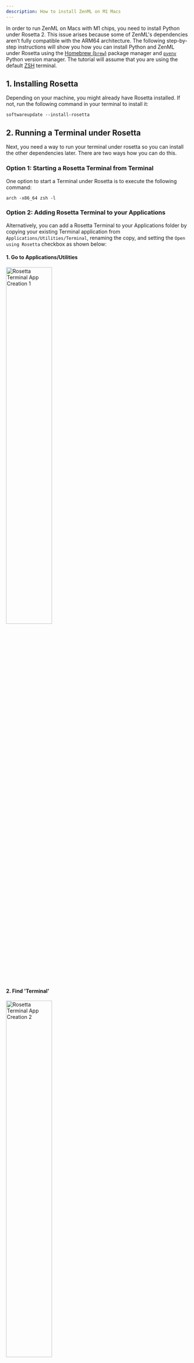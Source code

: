 ```yaml
---
description: How to install ZenML on M1 Macs
---
```


In order to run ZenML on Macs with M1 chips, you need to install Python under 
Rosetta 2. 
This issue arises because some of ZenML's dependencies aren’t fully compatible 
with the ARM64 architecture.
The following step-by-step instructions will show you how you can install Python
and ZenML under Rosetta using the
[Homebrew (`brew`)](https://github.com/pyenv/pyenv) package manager and 
[`pyenv`](https://github.com/pyenv/pyenv) Python version manager.
The tutorial will assume that you are using the default 
[ZSH](https://www.zsh.org/) terminal.

## 1. Installing Rosetta

Depending on your machine, you might already have Rosetta installed. If not,
run the following command in your terminal to install it:

```
softwareupdate --install-rosetta
```

## 2. Running a Terminal under Rosetta

Next, you need a way to run your terminal under rosetta so you can install the
other dependencies later.
There are two ways how you can do this.

### Option 1: Starting a Rosetta Terminal from Terminal

One option to start a Terminal under Rosetta is to execute the following command:

```
arch -x86_64 zsh -l
```

### Option 2: Adding Rosetta Terminal to your Applications

Alternatively, you can add a Rosetta Terminal to your Applications folder by 
copying your existing Terminal application from `Applications/Utilities/Terminal`, renaming the copy, and setting the
`Open using Rosetta` checkbox as shown below:

#### 1. Go to Applications/Utilities
<img src="../assets/../../assets/getting_started/installation/rosetta_terminal_1.png" alt="Rosetta Terminal App Creation 1" width="50%"/>

#### 2. Find 'Terminal'
<img src="../assets/../../assets/getting_started/installation/rosetta_terminal_2.png" alt="Rosetta Terminal App Creation 2" width="50%"/>

#### 3. Copy 'Terminal'
<img src="../assets/../../assets/getting_started/installation/rosetta_terminal_3.png" alt="Rosetta Terminal App Creation 3" width="50%"/>

#### 4. Rename the copy to 'Rosetta Terminal'
<img src="../assets/../../assets/getting_started/installation/rosetta_terminal_4.png" alt="Rosetta Terminal App Creation 4" width="50%"/>

#### 5. Get Info on 'Rosetta Terminal'
<img src="../assets/../../assets/getting_started/installation/rosetta_terminal_5.png" alt="Rosetta Terminal App Creation 5" width="50%"/>

#### 6. Check the 'Open using Rosetta' Checkbox
<img src="../assets/../../assets/getting_started/installation/rosetta_terminal_6.png" alt="Rosetta Terminal App Creation 6" width="20%"/>

### Verifying whether you run under Rosetta

To check whether your terminal is running under Rosetta or not, use the `arch`
command:

```
arch
```

This should return `i386` if you are running under Rosetta.

### Using Rosetta Terminal in VSCode

If you are using VSCode, you can add a Rosetta terminal option by modifying
your `settings.json`. 
To do so, press `CMD + Shift + P`, search for 'Preferences: Open User Settings 
(JSON)', then add an entry into `terminal.integrated.profiles.osx` as shown
below.

```
"terminal.integrated.profiles.osx": {
    ...
    "rosetta": {
        "path": "arch",
        "args": ["-x86_64", "zsh", "-l"],
        "overrideName": true
    }
},
```

Optionally, you can also set Rosetta ZSH as the default terminal by setting
`terminal.integrated.defaultProfile.osx` accordingly:

```
"terminal.integrated.defaultProfile.osx": "rosetta",
```


## 3. Installing Homebrew under Rosetta

Next, we will install Homebrew under Rosetta and alias it to `brew86`.

To install Homebrew under Rosetta, use the following command:

```
arch -x86_64 /bin/bash -c "$(curl -fsSL https://raw.githubusercontent.com/Homebrew/install/master/install.sh)"
```

Then, create the `brew86` alias like so:

```
alias brew86="arch -x86_64 /usr/local/bin/brew"
```

## 4. Installing pyenv and pyenv-virtualenv under Rosetta

### Installing Dependencies

To install pyenv, you first need to install its dependencies:

```
brew86 install openssl readline sqlite3 xz zlib tcl-tk
```

### Installing pyenv

Then you can install pyenv under Rosetta via:

```
brew86 install pyenv
```

### Installing pyenv-virtualenv

Similarly, you can install `pyenv-virtualenv` via:

```
brew86 install pyenv-virtualenv
```

### Creating a pyenv86 Alias

Then we will again create an alias for running pyenv under Rosetta:

```
alias pyenv86="arch -x86_64 pyenv"
```

### Setting Environment Variables

Lastly, run the following lines to set the environment variables required by
pyenv and pyenv-virtualenv in your `.zshrc`:

```
echo 'export PYENV_ROOT="$HOME/.pyenv"' >> ~/.zshrc
echo 'command -v pyenv >/dev/null || export PATH="$PYENV_ROOT/bin:$PATH"' >> ~/.zshrc
echo 'eval "$(pyenv init -)"' >> ~/.zshrc
echo 'eval "$(pyenv virtualenv-init -)"' >> ~/.zshrc
```

## 5. Installing Python under Rosetta with Pyenv

Now you're all set and can install the Python version of your choice via

```
pyenv86 install <PYTHON_VERSION>
```

E.g. to install the latest Python version that ZenML currently supports (3.9.14),
run:

```
pyenv86 install 3.9.14
```

## 6. Installing ZenML in a Virtual Environment

Lastly, let's install ZenML in a new virtual environment.

### Creating a Virtual Environment with pyenv-virtualenv

To create a new virtual environment called `zenml` based on Python 3.9.14, run:

```
pyenv virtualenv 3.9.14 zenml
```

### Activating a Virtual Environment with pyenv-virtualenv

You can then activate the virtual environment using

```
pyenv activate zenml
```

### Installing ZenML

Finally, you can install ZenML in the virtual environment with pip:

```
pip install zenml
# or `pip install zenml[server]` if you want the sever installed as well
```

And that's it, you have successfully installed ZenML in Python 3.9 under Rosetta.

## Known Limitations

### TensorFlow Integration
ZenML's TensorFlow integration is based on the `tensorflow` pip package, which
doesn't support M1 Macs. 
Therefore, ZenML is currently not compatible with TensorFlow on M1 Macs.

As a result, `zenml integration install tensorflow` will install an incompatible 
package, which will cause all ZenML commands to fail with error 
`83476 illegal hardware instruction`. If you encounter this error,
uninstall TensorFlow again via `zenml integration uninstall tensorflow`.

There already exist an M1-Mac-compatible TensorFlow package 
[tensorflow-macos](https://pypi.org/project/tensorflow-macos/) and a package
for Mac-GPU-accelerated training of TensorFlow models 
[tensorflow-metal](https://pypi.org/project/tensorflow-metal/), but they are
not yet integrated with ZenML. We are actively working on supporting these
packages and hope to remove this limitation soon.

### Other Tools
Many other tools and packages commonly used by data scientists and ML engineers
do not yet fully support the M1 Mac architecture either. See, e.g., this 
[list of limitations](https://github.com/neurolabusc/AppleSiliconForNeuroimaging#limitations-facing-apple-silicon).

## Resources:
- [Installing Rosetta](https://osxdaily.com/2020/12/04/how-install-rosetta-2-apple-silicon-mac/)
- [Installing Python under Rosetta with Brew and Pyenv](http://sixty-north.com/blog/pyenv-apple-silicon.html)
- [Installing Python under Rosetta with Brew and Pipenv](https://medium.com/thinknum/how-to-install-python-under-rosetta-2-f98c0865e012)
- [pyenv Installation with Homebrew](https://github.com/pyenv/pyenv#homebrew-in-macos)
- [pyenv-virtualenv Installation with Homebrew](https://github.com/pyenv/pyenv-virtualenv#installing-with-homebrew-for-macos-users)
- [pyenv Shell Environment Setup](https://github.com/pyenv/pyenv#set-up-your-shell-environment-for-pyenv)
- [Rosetta Terminal in VSCode](https://blog.hao.dev/setting-up-zsh-with-vs-code-on-apple-silicon-mac-m1-chip)
